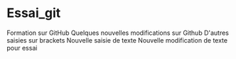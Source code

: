 # Essai_git
Formation sur GitHub
Quelques nouvelles modifications sur Github
D'autres saisies sur brackets
Nouvelle saisie de texte
Nouvelle modification de texte pour essai
